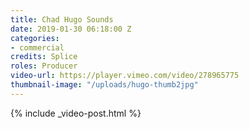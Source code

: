 ```yaml
---
title: Chad Hugo Sounds
date: 2019-01-30 06:18:00 Z
categories:
- commercial
credits: Splice
roles: Producer
video-url: https://player.vimeo.com/video/278965775
thumbnail-image: "/uploads/hugo-thumb2jpg"
---
```


{% include _video-post.html %}
